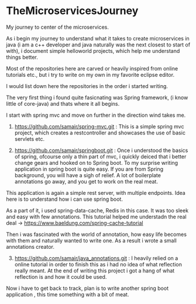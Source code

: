 # TheMicroservicesJourney

My journey to center of the microservices.


 As i begin my journey to understand what it takes to create microservices in java (i am a c++ developer and java naturally was 
  the next closest to start of with), i document simple helloworld projects, which help me understand things better. 
  
  Most of the repositories here are carved or heavily inspired from online tutorials etc., but i try to write on my own in my favorite
  eclipse editor.
  
  I would list down here the repositories in the order i started writing.
  
  The very first thing i found quite fasicnating was Spring framework, (i know little of core-java) and thats where it all begins.
  
  I start with spring mvc and move on further in the direction wind takes me.
  
  
  1. https://github.com/samair/spring-mvc.git : This is a simple spring mvc project, which creates a restcontroller and showcases the use of basic servlets etc.
  
  2. https://github.com/samair/springboot.git : Once i understood the basics of spring, ofcourse only a thin part of mvc, i quickly deiced that i better change gears and hooked on to Spring boot. To my surprise writing application in spring boot is quite easy. If you are from Spring background, you will have a sigh of relief. A lot of boilerplate annotations go away, and you get to work on the real meat.
 
 This application is again a simple rest server, with multiple endpoints. Idea here is to understand how i can use spring boot.
 
 As a part of it, i used spring-data-cache, Redis in this case. It was too sleek and easy with few annotations.
 This tutorial helped me understadn the real deal -> https://www.baeldung.com/spring-cache-tutorial
 
 Then i was fascinated with the world of annotation, how easy life becomes with them and naturally wanted to write one. As a result i wrote a small annotations creator.
 
 3. https://github.com/samair/java_annotations.git : I heavily relied on a online tutorial in order to finish this as i had no idea of what reflection really meant. At the end of writing this project i got a hang of what reflection is and how it could be used.
 
 Now i have to get back to track, plan is to write another spring boot application , this time something with a bit of meat.
 
  
